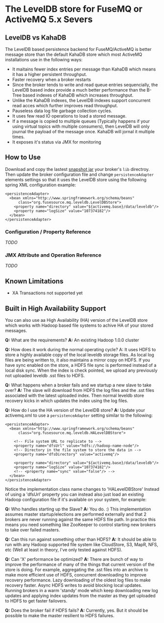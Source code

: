 # The LevelDB store for FuseMQ or ActiveMQ 5.x Severs

## LevelDB vs KahaDB

The LevelDB based persistence backend for FuseMQ/ActiveMQ is better message store than the default
KahaDB store which most ActiveMQ installations use in the following ways:

 * It maitains fewer index entries per message than KahaDB which means it has a higher persistent throughput.
 * Faster recovery when a broker restarts
 * Since the broker tends to write and read queue entries sequencially, the LevelDB based index provide a much better performance than the B-Tree based indexes of KahaDB which increases throughput.
 * Unlike the KahaDB indexes, the LevelDB indexes support concurrent read acces which further improves read throughput.
 * Pauseless data log file garbage collection cycles.
 * It uses few read IO operations to load a stored message.
 * If a message is copied to multiple queues (Typically happens if your using virtual topics with multiple
   consumers), then LevelDB will only journal the payload of the message once.  KahaDB will jornal it multiple times.
 * It exposes it's status via JMX for monitoring
 
## How to Use

Download and copy the lastest [snapshot jar][snapshot_jar] your broker's `lib` directroy.  Then update the broker
configuration file and change `persistenceAdapter` elements settings so that it uses the LevelDB store using the
following spring XML configuration example: 

    <persistenceAdapter>
      <bean xmlns="http://www.springframework.org/schema/beans" 
          class="org.fusesource.mq.leveldb.LevelDBStore">
        <property name="directory" value="${activemq.base}/data/leveldb"/>
        <property name="logSize" value="107374182"/>
      </bean>
    </persistenceAdapter>


[snapshot_jar]: http://repo.fusesource.com/nexus/content/repositories/snapshots/org/fusesource/fuse-extra/fusemq-leveldb/99-master-SNAPSHOT/fusemq-leveldb-99-master-20120223.183310-1-uber.jar

### Configuration / Property Reference

*TODO*

### JMX Attribute and Operation Reference

*TODO*

## Known Limitations

* XA Transactions not supported yet

## Built in High Availability Support

You can also use aa High Availability (HA) version of the LevelDB store which 
works with Hadoop based file systems to achive HA of your stored messages.

**Q:** What are the requirements?
**A:** An existing Hadoop 1.0.0 cluster

**Q:** How does it work during the normal operating cycle?
A: It uses HDFS to store a highly available copy of the local leveldb storage files.  As local log files are being written to, it also maintains a mirror copy on HDFS.  If you have sync enabled on the store, a HDFS file sync is performed instead of a local disk sync.  When the index is check pointed, we upload any previously not uploaded leveldb .sst files to HDFS. 

**Q:** What happens when a broker fails and  we startup a new slave to take over?
**A:** The slave will download from HDFS the log files and the .sst files associated with the latest uploaded index.  Then normal leveldb store recovery kicks in which updates the index using the log files.

**Q:** How do I use the HA version of the LevelDB store?
**A:** Update your activemq.xml to use a `persistenceAdapter` setting similar to the following:

    <persistenceAdapter>
      <bean xmlns="http://www.springframework.org/schema/beans" 
          class="org.fusesource.mq.leveldb.HALevelDBStore">

        <!-- File system URL to replicate to -->
        <property name="dfsUrl" value="hdfs://hadoop-name-node"/> 
        <!-- Directory in the file system to store the data in -->
        <property name="dfsDirectory" value="activemq"/>

        <property name="directory" value="${activemq.base}/data/leveldb"/>
        <property name="logSize" value="107374182"/>
        <!-- <property name="sync" value="false"/> -->
      </bean>
    </persistenceAdapter>

   Notice the implementation class name changes to 'HALevelDBStore'
   Instead of using a 'dfsUrl' property you can instead also just load an existing Hadoop configuration file if it's available on your system, for example: 
     <property name="dfsConfig" value="/opt/hadoop-1.0.0/conf/core-site.xml"/> 

**Q:** Who handles starting up the Slave?
**A:** You do. :) This implementation assumes master startup/elections are performed externally and that 2 brokers are never running against the same HDFS file path.  In practice this means you need something like ZooKeeper to control starting new brokers to take over failed masters. 

**Q:** Can this run against something other than HDFS?
**A:** It should be able to run with any Hadoop supported file system like CloudStore, S3, MapR, NFS, etc (Well at least in theory, I've only tested against HDFS).

**Q:** Can 'X' performance be optimized?
**A:** There are  bunch of way to improve the performance of many of the things that current version of the store is doing.  For example, aggregating the .sst files into an archive to make more efficient use of HDFS, concurrent downloading to improve recovery performance.  Lazy downloading of the oldest log files to make recovery faster.  Async HDFS writes to avoid blocking local updates.  Running brokers in a warm 'standy' mode which keep downloading new log updates and applying index updates from the master as they get uploaded to HDFS to get faster failovers.

**Q:** Does the broker fail if HDFS fails?
**A:** Currently, yes.  But it should be possible to make the master resilient to HDFS failures. 
